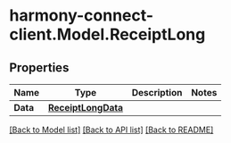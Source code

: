 # harmony-connect-client.Model.ReceiptLong
## Properties

Name | Type | Description | Notes
------------ | ------------- | ------------- | -------------
**Data** | [**ReceiptLongData**](ReceiptLongData.md) |  | 

[[Back to Model list]](../README.md#documentation-for-models) [[Back to API list]](../README.md#documentation-for-api-endpoints) [[Back to README]](../README.md)

